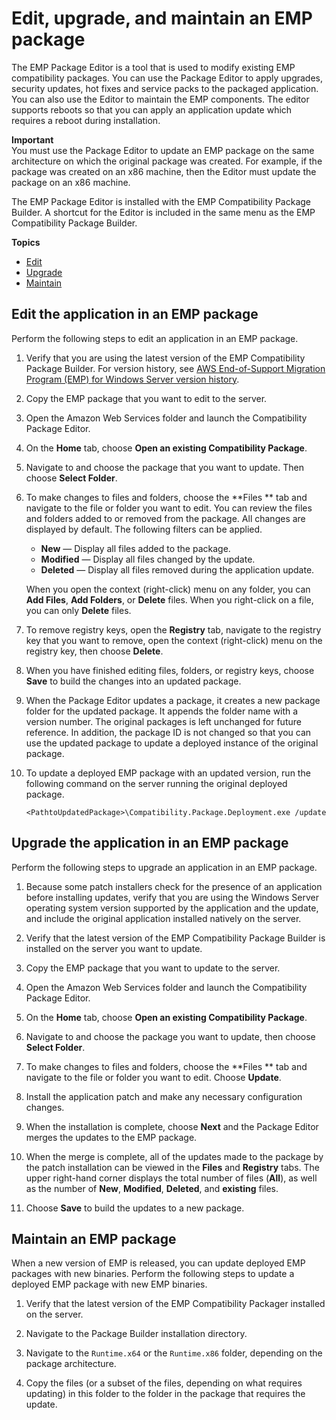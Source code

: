 # Edit, upgrade, and maintain an EMP package<a name="emp-edit-upgrade-maintain"></a>

 The EMP Package Editor is a tool that is used to modify existing EMP compatibility packages\. You can use the Package Editor to apply upgrades, security updates, hot fixes and service packs to the packaged application\. You can also use the Editor to maintain the EMP components\. The editor supports reboots so that you can apply an application update which requires a reboot during installation\. 

**Important**  
You must use the Package Editor to update an EMP package on the same architecture on which the original package was created\. For example, if the package was created on an x86 machine, then the Editor must update the package on an x86 machine\. 

The EMP Package Editor is installed with the EMP Compatibility Package Builder\. A shortcut for the Editor is included in the same menu as the EMP Compatibility Package Builder\.

**Topics**
+ [Edit](#emp-edit)
+ [Upgrade](#emp-upgrade)
+ [Maintain](#emp-update-edit-maintain)

## Edit the application in an EMP package<a name="emp-edit"></a>

Perform the following steps to edit an application in an EMP package\.

1. Verify that you are using the latest version of the EMP Compatibility Package Builder\. For version history, see [AWS End\-of\-Support Migration Program \(EMP\) for Windows Server version history](emp-versions.md)\.

1. Copy the EMP package that you want to edit to the server\.

1. Open the Amazon Web Services folder and launch the Compatibility Package Editor\.

1. On the **Home** tab, choose **Open an existing Compatibility Package**\.

1. Navigate to and choose the package that you want to update\. Then choose **Select Folder**\.

1. To make changes to files and folders, choose the **Files ** tab and navigate to the file or folder you want to edit\. You can review the files and folders added to or removed from the package\. All changes are displayed by default\. The following filters can be applied\. 
   + **New** — Display all files added to the package\.
   + **Modified** — Display all files changed by the update\.
   + **Deleted** — Display all files removed during the application update\.

   When you open the context \(right\-click\) menu on any folder, you can **Add Files**, **Add Folders**, or **Delete** files\. When you right\-click on a file, you can only **Delete** files\.

1. To remove registry keys, open the **Registry** tab, navigate to the registry key that you want to remove, open the context \(right\-click\) menu on the registry key, then choose **Delete**\.

1. When you have finished editing files, folders, or registry keys, choose **Save** to build the changes into an updated package\.

1. When the Package Editor updates a package, it creates a new package folder for the updated package\. It appends the folder name with a version number\. The original packages is left unchanged for future reference\. In addition, the package ID is not changed so that you can use the updated package to update a deployed instance of the original package\.

1. To update a deployed EMP package with an updated version, run the following command on the server running the original deployed package\.

   ```
   <PathtoUpdatedPackage>\Compatibility.Package.Deployment.exe /update
   ```

## Upgrade the application in an EMP package<a name="emp-upgrade"></a>

Perform the following steps to upgrade an application in an EMP package\.

1. Because some patch installers check for the presence of an application before installing updates, verify that you are using the Windows Server operating system version supported by the application and the update, and include the original application installed natively on the server\.

1. Verify that the latest version of the EMP Compatibility Package Builder is installed on the server you want to update\.

1. Copy the EMP package that you want to update to the server\.

1. Open the Amazon Web Services folder and launch the Compatibility Package Editor\.

1. On the **Home** tab, choose **Open an existing Compatibility Package**\.

1. Navigate to and choose the package you want to update, then choose **Select Folder**\.

1. To make changes to files and folders, choose the **Files ** tab and navigate to the file or folder you want to edit\. Choose **Update**\.

1. Install the application patch and make any necessary configuration changes\.

1. When the installation is complete, choose **Next** and the Package Editor merges the updates to the EMP package\.

1. When the merge is complete, all of the updates made to the package by the patch installation can be viewed in the **Files** and **Registry** tabs\. The upper right\-hand corner displays the total number of files \(**All**\), as well as the number of **New**, **Modified**, **Deleted**, and **existing** files\.

1. Choose **Save** to build the updates to a new package\.

## Maintain an EMP package<a name="emp-update-edit-maintain"></a>

When a new version of EMP is released, you can update deployed EMP packages with new binaries\. Perform the following steps to update a deployed EMP package with new EMP binaries\.

1. Verify that the latest version of the EMP Compatibility Packager installed on the server\.

1. Navigate to the Package Builder installation directory\.

1. Navigate to the `Runtime.x64` or the `Runtime.x86` folder, depending on the package architecture\.

1. Copy the files \(or a subset of the files, depending on what requires updating\) in this folder to the folder in the package that requires the update\.
